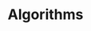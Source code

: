 ---
layout: course
slug: "cs5800-bos-sp24"
title: "Algorithms"
campus: "Boston"
university: "Northeastern University"
course_code: "CS5800"
semester: "Spring 2020"
level: "Undergraduate"
status: "past"
schedule: "Tuesdays and Thursdays, 10:00 AM - 11:30 AM"
location: "Halligan Hall 111"
credits: 4
description: "Advanced algorithm design and analysis techniques with theoretical foundations and practical applications."
technologies:
  - python
  - java
  - latex
instructors:
  - zhenyuan_lu
teaching_assistants:
  - john_doe
guest_lecturers:
  - jane_doe
schedule_file: "cs5800_sp2024"
course_materials:
  - title: "Syllabus"
    files:
      - description: "Course outline and policies."
        url: "/materials/syllabus.pdf"
        type: "pdf"
  - title: "Project Guidelines"
    files:
      - description: "Instructions for the final project."
        url: "/materials/project-guidelines.pdf"
        type: "pdf"
  - title: "Pytorch Intro"
    files:
      - description: "Introduction to Pytorch."
        url: "/materials/pytorch-intro.zip"
        type: "code"
  - title: "Modeling in R"
    files:
      - description: "Guide to R modeling."
        url: "https://r-project.org"
        type: "url"
      - description: "C++ source code on GitHub."
        url: "https://github.com/example/repo"
        type: "github"

course_platform: 
  - name: "Canvas"
    url: "https://canvas.institution.edu"
  - name: "Gradescope"
    url: "https://www.gradescope.com"

upcoming_deadlines: true

announcements:
  - title: "Welcome to CS5800"
    date: "12-09-2024"
    content: |
      Welcome to CS5800 - Algorithms! This course covers advanced algorithm design and analysis techniques with theoretical foundations and practical applications. The course is designed for graduate students with a strong background in computer science and mathematics. Please refer to the course syllabus for more information.

keywords: "Algorithms, CS5800, Advanced Algorithms, Northeastern University"
---